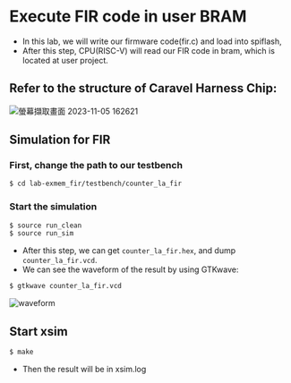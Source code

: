 # Execute FIR code in user BRAM

- In this lab, we will write our firmware code(fir.c) and load into spiflash,
- After this step, CPU(RISC-V) will read our FIR code in bram, which is located at user project.

## Refer to the structure of Caravel Harness Chip:

![螢幕擷取畫面 2023-11-05 162621](https://github.com/vic9112/SOC/assets/137171415/545d9f4b-50b0-470d-abef-b15fd3851968)

## Simulation for FIR
### First, change the path to our testbench
```sh
$ cd lab-exmem_fir/testbench/counter_la_fir
```
### Start the simulation
```sh
$ source run_clean
$ source run_sim
```
- After this step, we can get `counter_la_fir.hex`,
and dump `counter_la_fir.vcd`.
- We can see the waveform of the result by using GTKwave:
```sh
$ gtkwave counter_la_fir.vcd
```
![waveform](https://github.com/vic9112/SOC/assets/137171415/427f4c89-52ce-43b2-817f-09cb9f8dc8e7)

## Start xsim
```sh
$ make
```
- Then the result will be in xsim.log
